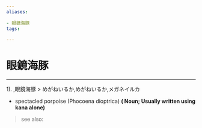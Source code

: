 ```yaml
---
aliases:
    
- 眼鏡海豚
tags:
    
---
```


# 眼鏡海豚
---
1).
,眼鏡海豚 > めがねいるか,めがねいるか,メガネイルカ

- spectacled porpoise (Phocoena dioptrica)
**( Noun; Usually written using kana alone)**
> see also: 
            